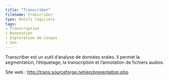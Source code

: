 ```yaml
---
title: "Transcriber"
filename: transcriber
type: Outils logiciels
tags:
- Transcription
- Annotation
- Exploration de corpus
- Son
---
```


Transcriber est un outil d’analyse de données orales. Il permet la segmentation, l’étiquetage, la transcription et l’annotation de fichiers audios.

Site web : <http://trans.sourceforge.net/en/presentation.php>

